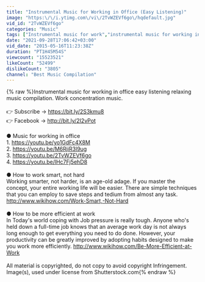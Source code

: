 ```yaml
---
title: "Instrumental Music for Working in Office (Easy Listening)"
image: "https:\/\/i.ytimg.com\/vi\/2TvWZEVf6go\/hqdefault.jpg"
vid_id: "2TvWZEVf6go"
categories: "Music"
tags: ["Instrumental music for work","instrumental music for working in office","relaxing instrumental music for work"]
date: "2021-09-28T17:06:42+03:00"
vid_date: "2015-05-16T11:23:38Z"
duration: "PT1H45M54S"
viewcount: "15523521"
likeCount: "52499"
dislikeCount: "3805"
channel: "Best Music Compilation"
---
```

{% raw %}Instrumental music for working in office easy listening relaxing music compilation. Work concentration music.<br /><br />👉 Subscribe → <a rel="nofollow" target="blank" href="https://bit.ly/2S3kmu8">https://bit.ly/2S3kmu8</a><br />👉 Facebook →  <a rel="nofollow" target="blank" href="http://bit.ly/2I2vPot">http://bit.ly/2I2vPot</a><br /><br />● Music for working in office<br />1. <a rel="nofollow" target="blank" href="https://youtu.be/yo1GdFc4X8M">https://youtu.be/yo1GdFc4X8M</a><br />2. <a rel="nofollow" target="blank" href="https://youtu.be/M6RjiR3l9ug">https://youtu.be/M6RjiR3l9ug</a><br />3. <a rel="nofollow" target="blank" href="https://youtu.be/2TvWZEVf6go">https://youtu.be/2TvWZEVf6go</a><br />4. <a rel="nofollow" target="blank" href="https://youtu.be/lHc7Fj5ehD8">https://youtu.be/lHc7Fj5ehD8</a><br /><br />● How to work smart, not hard<br />Working smarter, not harder, is an age-old adage. If you master the concept, your entire working life will be easier. There are simple techniques that you can employ to save steps and tedium from almost any task. <a rel="nofollow" target="blank" href="http://www.wikihow.com/Work-Smart,-Not-Hard">http://www.wikihow.com/Work-Smart,-Not-Hard</a><br /><br />● How to be more efficient at work<br />In Today's world coping with Job pressure is really tough. Anyone who's held down a full-time job knows that an average work day is not always long enough to get everything you need to do done. However, your productivity can be greatly improved by adopting habits designed to make you work more efficiently. <a rel="nofollow" target="blank" href="http://www.wikihow.com/Be-More-Efficient-at-Work">http://www.wikihow.com/Be-More-Efficient-at-Work</a><br /><br />All material is copyrighted, do not copy to avoid copyright Infringement. Image(s), used under license from Shutterstock.com{% endraw %}
